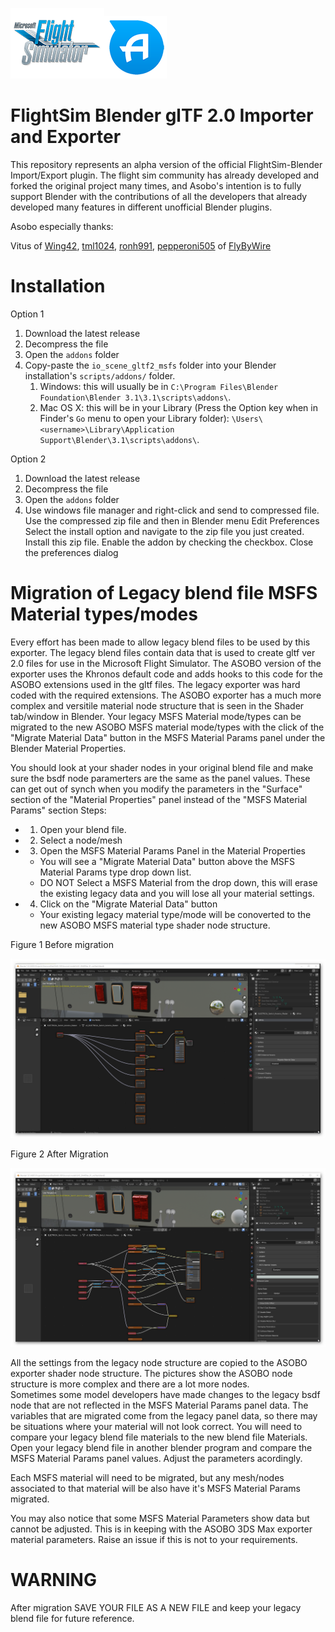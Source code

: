 [![MSFS](misc/msfs_logo.png)](https://www.flightsimulator.com/)[![ASOBO](misc/asobo_logo.png)](https://www.asobostudio.com/)

FlightSim Blender glTF 2.0 Importer and Exporter
======================================

This repository represents an alpha version of the official FlightSim-Blender Import/Export plugin. The flight sim community has already developed and forked the original project many times, and Asobo's intention is to fully support Blender with the contributions of all the developers that already developed many features in different unofficial Blender plugins.

Asobo especially thanks:

Vitus of [Wing42](https://wing42.com/), [tml1024](https://github.com/tml1024), [ronh991](https://github.com/ronh991), [pepperoni505](https://github.com/pepperoni505) of [FlyByWire](https://flybywiresim.com/)


Installation
===========
Option 1

1. Download the latest release
2. Decompress the file
3. Open the `addons` folder
4. Copy-paste the `io_scene_gltf2_msfs` folder into your Blender installation's `scripts/addons/` folder.
   1. Windows: this will usually be in `C:\Program Files\Blender Foundation\Blender 3.1\3.1\scripts\addons\`.
   2. Mac OS X: this will be in your Library (Press the Option key when in Finder's `Go` menu to open your Library folder): `\Users\<username>\Library\Application Support\Blender\3.1\scripts\addons\`.
   
Option 2

1. Download the latest release
2. Decompress the file
3. Open the `addons` folder
4. Use windows file manager and right-click and send to compressed file.
   Use the compressed zip file and then in Blender menu Edit Preferences
   Select the install option and navigate to the zip file you just created.
   Install this zip file.
   Enable the addon by checking the checkbox.
   Close the preferences dialog

Migration of Legacy blend file MSFS Material types/modes
========================================================

Every effort has been made to allow legacy blend files to be used by this exporter.
The legacy blend files contain data that is used to create gltf ver 2.0 files
for use in the Microsoft Flight Simulator.  The ASOBO version of the exporter uses the
Khronos default code and adds hooks to this code for the ASOBO extensions used in the gltf files.
The legacy exporter was hard coded with the required extensions.
The ASOBO exporter has a much more complex and versitile material node structure that is
seen in the Shader tab/window in Blender.  Your legacy MSFS Material mode/types can be migrated 
to the new ASOBO MSFS material mode/types with the click of the "Migrate Material Data" button
in the MSFS Material Params panel under the Blender Material Properties. 

You should look at your shader nodes in your original blend file and make sure the bsdf node paramerters 
are the same as the panel values.  These can get out of synch when you modify the parameters in the "Surface"
section of the "Material Properties" panel instead of the "MSFS Material Params" section
Steps:
- 1. Open your blend file.

- 2. Select a node/mesh

- 3. Open the MSFS Material Params Panel in the Material Properties
  - You will see a "Migrate Material Data" button above the MSFS Material Params type drop down list.
  - DO NOT Select a MSFS Material from the drop down, this will erase the existing legacy
data and you will lose all your material settings.
- 4. Click on the "Migrate Material Data" button
  - Your existing legacy material type/mode will be conoverted to the new ASOBO MSFS material type 
shader node structure.

Figure 1 Before migration

![Before](misc/BeforeMigration.png)

Figure 2 After Migration

![After](misc/AfterMigration.png)

All the settings from the legacy node structure are copied to the ASOBO exporter shader node structure. 
The pictures show the ASOBO node structure is more complex and there are a lot more nodes.  
Sometimes some model developers have made changes to the legacy bsdf node that are not reflected 
in the MSFS Material Params panel data. The variables that are migrated come from the legacy panel 
data, so there may be situations where your material will not look correct.  You will need to 
compare your legacy blend file materials to the new blend file Materials. Open your legacy blend file in 
another blender program and compare the MSFS Material Params panel values.  Adjust the parameters acordingly.

Each MSFS material will need to be migrated, but any mesh/nodes associated to that material 
will be also have it's MSFS Material Params migrated. 

You may also notice that some MSFS Material Parameters show data but cannot be adjusted. This is in
keeping with the ASOBO 3DS Max exporter material parameters.  Raise an issue if this is not to your requirements.

WARNING
=======

After migration SAVE YOUR FILE AS A NEW FILE and keep your legacy blend file for future reference.

